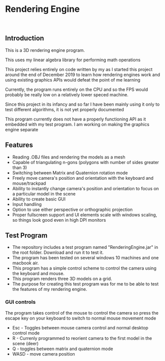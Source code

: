 # Rendering Engine

<p></p>
&nbsp &nbsp &nbsp

## Introduction

<p> This is a 3D rendering engine program.</p>

<p>This uses my linear algebra library for performing math operations </p>

<p>This project relies entirely on code written by my as I started this project around the end of December 2019 to learn how rendering engines work and using existing graphics APIs would defeat the point of me learning </p>

<p>Currently, the program runs entirely on the CPU and so the FPS would probably be really low on a relatively lower speced machine.</p>

<p> Since this project in its infancy and so far I have been mainly using it only to test different algorithms, it is not yet properly documented</p>

<p> This program currently does not have a properly functioning API as it embedded with my test program. I am working on making the graphics engine separate 

## Features

* Reading .OBJ files and rendering the models as a mesh
* Capable of triangulating n-gons (polygons with number of sides greater than 3)
* Switching between Matrix and Quaternion rotation mode
* Freely move camera's position and orientation with the keyboard and mouse/trackpad
* Ability to instantly change camera's position and orientation to focus on a particular model in the scene
* Ability to create basic GUI
* Input handling
* Option to use either perspective or orthographic projection
* Proper fullscreen support and UI elements scale with windows scaling, so things look good even in high DPI monitors

## Test Program
* The repository includes a test program named "RenderingEngine.jar" in the root folder. Download and run it to test it.
* The program has been tested on several windows 10 machines and one macbook air.  
* This program has a simple control scheme to control the camera using the keyboard and mouse.
* This program renders three 3D models on a grid.
* The purpose for creating this test program was for me to be able to test the features of my rendering engine.

### GUI controls
<p> The program takes control of the mouse to control the camera so press the escape key on your keyboard to switch to normal mouse movement mode</p>

* Esc - Toggles between mouse camera control and normal desktop control mode
* R - Currenly programmed to reorient camera to the first model in the scene (deer)
* Q - toggles between matrix and quaternion mode
* WASD - move camera position






